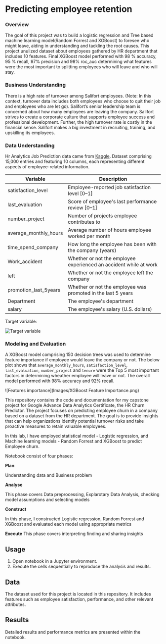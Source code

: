 # Predicting employee retention

### Overview

The goal  of this project was to build a logistic regression and Tree based machine learning model(Random Forrest and XGBoost) to foresee who might leave, aiding in understanding and tackling the root causes. This project unulized dataset about employees gathered by HR department that includes 10 features. Final XGBoost model performed with 98 % accuracy, 95 % recall, 97% precision and 98% roc_auc 	determining what features were the most important to splitting employees who will leave and who will stay.

### Business Understanding 

There is a high rate of turnover among Salifort employees. (Note: In this context, turnover data includes both employees who choose to quit their job and employees who are let go). Salifort’s senior leadership team is concerned about how many employees are leaving the company. Salifort strives to create a corporate culture that supports employee success and professional development. Further, the high turnover rate is costly in the financial sense. Salifort makes a big investment in recruiting, training, and upskilling its employees. 

### Data Understanding

Hr Analytics Job Prediction data came from [Kaggle](https://www.kaggle.com/datasets/mfaisalqureshi/hr-analytics-and-job-prediction?select=HR_comma_sep.csv). Dataset comprising 15,000 entries and featuring 10 columns, each representing different aspects of employee-related information. 

Variable  |Description |
-----|-----|
satisfaction_level|Employee-reported job satisfaction level [0&ndash;1]|
last_evaluation|Score of employee's last performance review [0&ndash;1]|
number_project|Number of projects employee contributes to|
average_monthly_hours|Average number of hours employee worked per month|
time_spend_company|How long the employee has been with the company (years)
Work_accident|Whether or not the employee experienced an accident while at work
left|Whether or not the employee left the company
promotion_last_5years|Whether or not the employee was promoted in the last 5 years
Department|The employee's department
salary|The employee's salary (U.S. dollars)

Target variable:

![Target variable](images/logo.png)

### Modeling and Evaluation

A XGBoost model comprising 150 decision trees was used to determine feature importance if employee would leave the company or not. The below plot shows that `average_monthly_hours`, `satisfaction_level`, `last_evaluation`, `number_project` and `tenure` were the Top 5 most important factors in determining wheather employee will leave or not. The overall model performed with 98% accuracy and 92% recall.

![Features importance](Images/XGBoost Feature Importance.png)




This repository contains the code and documentation for my capstone project for Google Advance Data Analytics Certificate, the HR Churn Predictor. The project focuses on predicting employee churn in a company based on a dataset from the HR department. The goal is to provide insights that can help organizations identify potential turnover risks and take proactive measures to retain valuable employees. 

In this lab, I have employed statistical model - Logistic regression,  and  Machine learning models - Random Forrest and XGBoost to predict Employee churn. 

Notebook consist of four phases:

**Plan**

Understanding data and Business problem

**Analyse**

This phase covers Data preprocessing, Explarotary Data Analysis, checking model assumptions and selecting models

**Construct**

In this phase, I constructed Logistic regression, Random Forrest and XGBoost and evaluated each model using appropriate metrics

**Execute**
This phase covers interpreting finding and sharing insights 



## Usage

1. Open notebook in a Jupyter environment.
2. Execute the cells sequentially to reproduce the analysis and results.

## Data

The dataset used for this project is located in this repository. It includes features such as employee satisfaction, performance, and other relevant attributes.

## Results

Detailed results and performance metrics are presented within the notebook.
